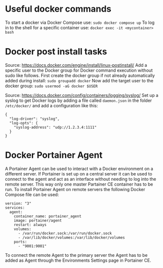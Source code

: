 # Useful docker commands
To start a docker via Docker Compose use: 
`sudo docker compose up`
To log in to the shell for a specific container use: 
`docker exec -it <mycontainer> bash`

# Docker post install tasks
Source: https://docs.docker.com/engine/install/linux-postinstall/
Add a specific user to the Docker group for Docker command execution without sudo like follows.
First create the docker group if not already automatically added during install:
`sudo groupadd docker`
Now add the target user to the docker group:
`sudo usermod -aG docker $USER`

Source: https://docs.docker.com/config/containers/logging/syslog/
Set up a syslog to get Docker logs by adding a file called `daemon.json` in the folder `/etc/docker/` and add a configuration like this:
```
{
  "log-driver": "syslog",
  "log-opts": {
    "syslog-address": "udp://1.2.3.4:1111"
  }
}
```

# Docker Portainer Agent
A Portainer Agent can be used to interact with a Docker environment on a different server. If Portainer is set up on a central server it can be used to connect to the agent and act as an interface without needing to log into the remote server. This way only one master Partainer CE container has to be run.
To install Portainer Agent on remote servers the following Docker Compose file can be used:
```
version: "3"
services:
  agent:
    container_name: portainer_agent
    image: portainer/agent
    restart: always
    volumes:
      - /var/run/docker.sock:/var/run/docker.sock
      - /var/lib/docker/volumes:/var/lib/docker/volumes
    ports:
      - "9001:9001"
```
To connect the remote Agent to the primary server the Agent has to be added as Agent through the Environments Settings page in Portainer CE.